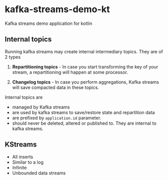 # kafka-streams-demo-kt
Kafka streams demo application for kotlin

## Internal topics

Running kafka streams may create internal intermediary topics. They are of 2 types

1. **Repartitioning topics** - In case you start transforming the key of your stream, a repartitioning will happen at some processor.

2. **Changelog topics** - In case you perform aggregations, Kafka streams will save compacted data in these topics.
    
Internal topics are 
- managed by Kafka streams
- are used by kafka streams to save/restore state and repartition data
- are prefixed by `application.id` parameter. 
- should never be deleted, altered or published to. They are internal to kafka streams.

## KStreams
- All inserts
- Similar to a log
- Infinite
- Unbounded data streams
